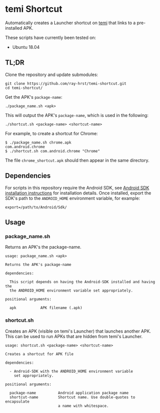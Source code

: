 # temi Shortcut

Automatically creates a Launcher shortcut on [temi](https://www.robotemi.com/) that links to a pre-installed APK.

These scripts have currently been tested on:
* Ubuntu 18.04


## TL;DR
Clone the repository and update submodules:
```
git clone https://github.com/ray-hrst/temi-shortcut.git
cd temi-shortcut/
```

Get the APK's `package-name`:
```
./package_name.sh <apk>
```

This will output the APK's `package-name`, which is used in the following:
```
./shortcut.sh <package-name> <shortcut-name>
```

For example, to create a shortcut for Chrome:
```
$ ./package_name.sh chrome.apk
com.android.chrome
$ ./shortcut.sh com.android.chrome "Chrome"
```

The file `chrome_shortcut.apk` should then appear in the same directory.


## Dependencies
For scripts in this repository require the Android SDK, see [Android SDK installation instructions](https://www.androidcentral.com/installing-android-sdk-windows-mac-and-linux-tutorial) for installation details. Once installed, export the SDK's path to the `ANDROID_HOME` environment variable, for example:
```
export=/path/to/Android/Sdk/
```


## Usage
### package_name.sh
Returns an APK's the package-name.
```
usage: package_name.sh <apk>

Returns the APK's package-name

dependencies:

  This script depends on having the Android-SDK installed and having the
  the ANDROID_HOME environment variable set appropriately.

positional arguments:

  apk           APK filename (.apk)
```

### shortcut.sh
Creates an APK (visible on temi's Launcher) that launches another APK. This can be used to run APKs that are hidden from temi's Launcher.
```
usage: shortcut.sh <package-name> <shortcut-name>

Creates a shortcut for APK file

dependencies:

  - Android-SDK with the ANDROID_HOME environment variable
    set appropriately.

positional arguments:

  package-name          Android application package name
  shortcut-name         Shortcut name. Use double-quotes to encapsulate
                        a name with whitespace.
```

